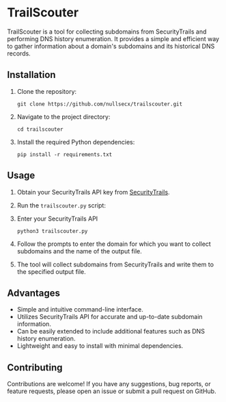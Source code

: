 # TrailScouter

TrailScouter is a tool for collecting subdomains from SecurityTrails and performing DNS history enumeration. It provides a simple and efficient way to gather information about a domain's subdomains and its historical DNS records.

## Installation

1. Clone the repository:

    ```
    git clone https://github.com/nullsecx/trailscouter.git
    ```

2. Navigate to the project directory:

    ```
    cd trailscouter
    ```

3. Install the required Python dependencies:

    ```
    pip install -r requirements.txt
    ```

## Usage

1. Obtain your SecurityTrails API key from [SecurityTrails](https://securitytrails.com/).
2. Run the `trailscouter.py` script:
3. Enter your SecurityTrails API

    ```
    python3 trailscouter.py
    ```

5. Follow the prompts to enter the domain for which you want to collect subdomains and the name of the output file.
6. The tool will collect subdomains from SecurityTrails and write them to the specified output file.

## Advantages

- Simple and intuitive command-line interface.
- Utilizes SecurityTrails API for accurate and up-to-date subdomain information.
- Can be easily extended to include additional features such as DNS history enumeration.
- Lightweight and easy to install with minimal dependencies.

## Contributing

Contributions are welcome! If you have any suggestions, bug reports, or feature requests, please open an issue or submit a pull request on GitHub.
